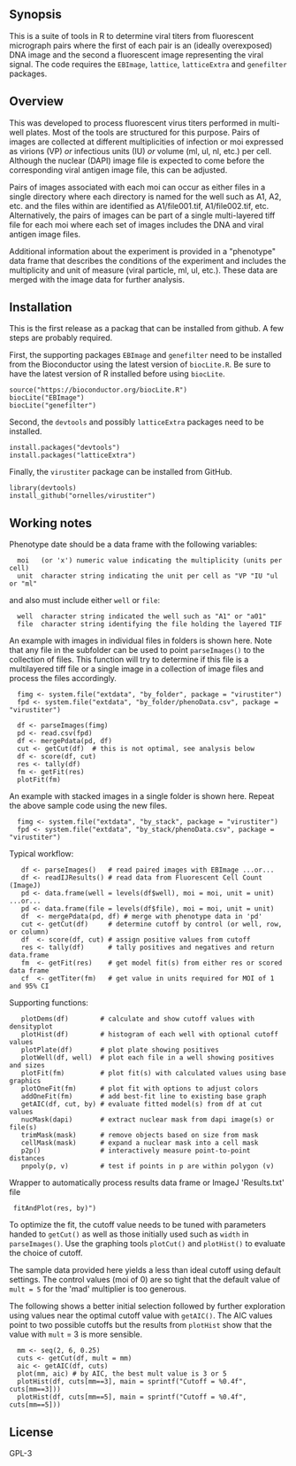 ## Synopsis
This is a suite of tools in R to determine viral titers from fluorescent micrograph pairs where the first of each pair is an (ideally overexposed) DNA image and the second a fluorescent image representing the viral signal. The code requires the `EBImage`, `lattice`, `latticeExtra` and `genefilter` packages.

## Overview
This was developed to process fluorescent virus titers performed in multi-well plates. Most of the tools are structured for this purpose. Pairs of images are collected at different multiplicities of infection or moi expressed as virions (VP) *or* infectious units (IU) *or* volume (ml, ul, nl, etc.) per cell. Although the nuclear (DAPI) image file is expected to come before the corresponding viral antigen image file, this can be adjusted.

Pairs of images associated with each moi can occur as either files in a single directory where each directory is named for the well such as A1, A2, etc. and the files within are identified as A1/file001.tif, A1/file002.tif, etc. Alternatively, the pairs of images can be part of a single multi-layered tiff file for each moi where each set of images includes the DNA and viral antigen image files.

Additional information about the experiment is provided in a "phenotype" data frame that describes the conditions of the experiment and includes the multiplicity and unit of measure (viral particle, ml, ul, etc.). These data are merged with the image data for further analysis. 

## Installation
This is the first release as a packag that can be installed from github. A few steps are probably required. 

First, the supporting packages `EBImage` and `genefilter` need to be installed from the Bioconductor using the latest version of `biocLite.R`. Be sure to have the latest version of R installed before using `biocLite`.
```
source("https://bioconductor.org/biocLite.R")
biocLite("EBImage")
biocLite("genefilter")
```
Second, the `devtools` and possibly `latticeExtra` packages need to be installed.
```
install.packages("devtools")
install.packages("latticeExtra")
```
Finally, the `virustiter` package can be installed from GitHub.
```
library(devtools)
install_github("ornelles/virustiter")
```

## Working notes
Phenotype date should be a data frame with the following variables:
```
  moi   (or 'x') numeric value indicating the multiplicity (units per cell)
  unit  character string indicating the unit per cell as "VP "IU "ul or "ml"
```
and also must include either `well` or `file`:
```
  well  character string indicated the well such as "A1" or "a01"
  file	character string identifying the file holding the layered TIF
```

An example with images in individual files in folders is shown here. Note that any file in the subfolder can be used to point `parseImages()` to the collection of files. This function will try to determine if this file is a multilayered tiff file or a single image in a collection of image files and process the files accordingly. 
```
  fimg <- system.file("extdata", "by_folder", package = "virustiter")
  fpd <- system.file("extdata", "by_folder/phenoData.csv", package = "virustiter")

  df <- parseImages(fimg)
  pd <- read.csv(fpd)
  df <- mergePdata(pd, df)
  cut <- getCut(df)  # this is not optimal, see analysis below
  df <- score(df, cut)
  res <- tally(df)
  fm <- getFit(res)
  plotFit(fm)
```
An example with stacked images in a single folder is shown here. Repeat the above sample code using the new files.
```
  fimg <- system.file("extdata", "by_stack", package = "virustiter")
  fpd <- system.file("extdata", "by_stack/phenoData.csv", package = "virustiter")
```
Typical workflow:
```
   df <- parseImages()   # read paired images with EBImage ...or...
   df <- readIJResults() # read data from Fluorescent Cell Count (ImageJ)
   pd <- data.frame(well = levels(df$well), moi = moi, unit = unit) ...or...
   pd <- data.frame(file = levels(df$file), moi = moi, unit = unit)
   df  <- mergePdata(pd, df) # merge with phenotype data in 'pd'
   cut <- getCut(df)     # determine cutoff by control (or well, row, or column)
   df  <- score(df, cut) # assign positive values from cutoff
   res <- tally(df)      # tally positives and negatives and return data.frame
   fm  <- getFit(res)    # get model fit(s) from either res or scored data frame
   cf  <- getTiter(fm)   # get value in units required for MOI of 1 and 95% CI
```
Supporting functions:
```
   plotDems(df)        # calculate and show cutoff values with densityplot 
   plotHist(df)        # histogram of each well with optional cutoff values
   plotPlate(df)       # plot plate showing positives
   plotWell(df, well)  # plot each file in a well showing positives and sizes
   plotFit(fm)         # plot fit(s) with calculated values using base graphics
   plotOneFit(fm)      # plot fit with options to adjust colors
   addOneFit(fm)       # add best-fit line to existing base graph
   getAIC(df, cut, by) # evaluate fitted model(s) from df at cut values
   nucMask(dapi)       # extract nuclear mask from dapi image(s) or file(s)
   trimMask(mask)      # remove objects based on size from mask
   cellMask(mask)      # expand a nuclear mask into a cell mask
   p2p()               # interactively measure point-to-point distances
   pnpoly(p, v)        # test if points in p are within polygon (v)
```
Wrapper to automatically process results data frame or ImageJ 'Results.txt' file
``` 
 fitAndPlot(res, by)")
```
To optimize the fit, the cutoff value needs to be tuned with parameters handed to `getCut()` as well as those initially used such as `width` in  `parseImages()`. Use the graphing tools `plotCut()` and `plotHist()` to evaluate the choice of cutoff.

The sample data provided here yields a less than ideal cutoff using default settings. The control values (moi of 0) are so tight that the default value of `mult = 5` for the 'mad' multiplier is too generous.

The following shows a better initial selection followed by further exploration using values near the optimal cutoff value with `getAIC()`. The AIC values point to two possible cutoffs but the results from `plotHist` show that the value with `mult` = 3 is more sensible.
```
  mm <- seq(2, 6, 0.25)
  cuts <- getCut(df, mult = mm)
  aic <- getAIC(df, cuts)
  plot(mm, aic)	# by AIC, the best mult value is 3 or 5
  plotHist(df, cuts[mm==3], main = sprintf("Cutoff = %0.4f", cuts[mm==3]))
  plotHist(df, cuts[mm==5], main = sprintf("Cutoff = %0.4f", cuts[mm==5]))
```  
## License
GPL-3
